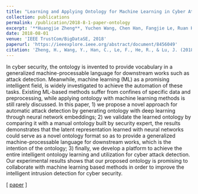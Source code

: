 ```yaml
---
title: "Learning and Applying Ontology for Machine Learning in Cyber Attack Detection"
collection: publications
permalink: /publication/2018-8-1-paper-ontology
excerpt: '**Huangjie Zheng**, Yuchen Wang, Chen Han, Fangjie Le, Ruan He and Jialiang Lu'
date: 2018-08-01
venue: 'IEEE TrustCom/BigDataSE, 2018'
paperurl: 'https://ieeexplore.ieee.org/abstract/document/8456049'
citation: 'Zheng, H., Wang, Y., Han, C., Le, F., He, R., & Lu, J. (2018, August). Learning and Applying Ontology for Machine Learning in Cyber Attack Detection. In 2018 17th IEEE International Conference On Trust, Security And Privacy In Computing And Communications/12th IEEE International Conference On Big Data Science And Engineering (TrustCom/BigDataSE) (pp. 1309-1315). IEEE.'
---
```

In cyber security, the ontology is invented to provide vocabulary in a generalized machine-processable language for downstream works such as attack detection. Meanwhile, machine learning (ML) as a promising intelligent field, is widely investigated to achieve the automation of these tasks. Existing ML-based methods suffer from confines of specific data and preprocessing, while applying ontology with machine learning methods is still rarely discussed. In this paper, 1) we propose a novel approach for automatic attack detection by generating ontology with deep learning through neural network embeddings; 2) we validate the learned ontology by comparing it with a manual ontology built by security expert, the results demonstrates that the latent representation learned with neural networks could serve as a novel ontology format so as to provide a generalized machine-processable language for downstream works, which is the intention of the ontology; 3) finally, we develop a platform to achieve the entire intelligent ontology learning and utilization for cyber attack detection. Our experimental results shows that our proposed ontology is promising to collaborate with machine learning based methods in order to improve the intelligent intrusion detection for cyber security.

\[ [paper](https://ieeexplore.ieee.org/abstract/document/8456049) \]
